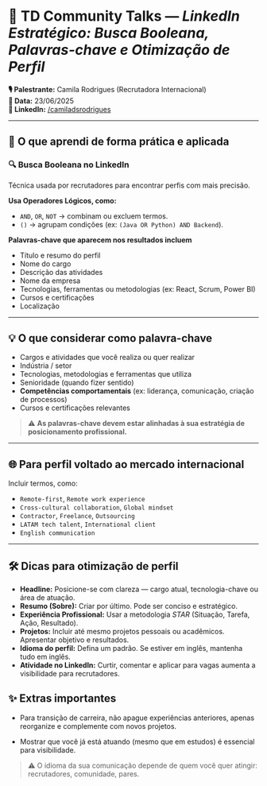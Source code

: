 # 💬 TD Community Talks — *LinkedIn Estratégico: Busca Booleana, Palavras-chave e Otimização de Perfil*

**🎙️ Palestrante:** Camila Rodrigues (Recrutadora Internacional)  
**📅 Data:** 23/06/2025  
**🔗 LinkedIn:** [/camiladsrodrigues](http://linkedin.com/in/camiladsrodrigues/)

---

## 🧠 O que aprendi de forma prática e aplicada

### 🔍 **Busca Booleana no LinkedIn**
Técnica usada por recrutadores para encontrar perfis com mais precisão.

**Usa Operadores Lógicos, como:**
- `AND`, `OR`, `NOT` → combinam ou excluem termos.
- `()` → agrupam condições (ex: `(Java OR Python) AND Backend`).

**Palavras-chave que aparecem nos resultados incluem**
- Título e resumo do perfil
- Nome do cargo
- Descrição das atividades
- Nome da empresa
- Tecnologias, ferramentas ou metodologias (ex: React, Scrum, Power BI)
- Cursos e certificações
- Localização

---

## 💡 O que considerar como palavra-chave

- Cargos e atividades que você realiza ou quer realizar
- Indústria / setor
- Tecnologias, metodologias e ferramentas que utiliza
- Senioridade (quando fizer sentido)
- **Competências comportamentais** (ex: liderança, comunicação, criação de processos)
- Cursos e certificações relevantes

> ⚠️ **As palavras-chave devem estar alinhadas à sua estratégia de posicionamento profissional.**

---

## 🌐 Para perfil voltado ao mercado internacional

Incluir termos, como:

- `Remote-first`, `Remote work experience`
- `Cross-cultural collaboration`, `Global mindset`
- `Contractor`, `Freelance`, `Outsourcing`
- `LATAM tech talent`, `International client`
- `English communication`

---

## 🛠️ Dicas para otimização de perfil

- **Headline:** Posicione-se com clareza — cargo atual, tecnologia-chave ou área de atuação.
- **Resumo (Sobre):** Criar por último. Pode ser conciso e estratégico.
- **Experiência Profissional:** Usar a metodologia *STAR* (Situação, Tarefa, Ação, Resultado).
- **Projetos:** Incluir até mesmo projetos pessoais ou acadêmicos. Apresentar objetivo e resultados.
- **Idioma do perfil:** Defina um padrão. Se estiver em inglês, mantenha tudo em inglês.
- **Atividade no LinkedIn:** Curtir, comentar e aplicar para vagas aumenta a visibilidade para recrutadores.

## ✨ Extras importantes
- Para transição de carreira, não apague experiências anteriores, apenas reorganize e complemente com novos projetos.

- Mostrar que você já está atuando (mesmo que em estudos) é essencial para visibilidade.

> ⚠️ O idioma da sua comunicação depende de quem você quer atingir: recrutadores, comunidade, pares.

